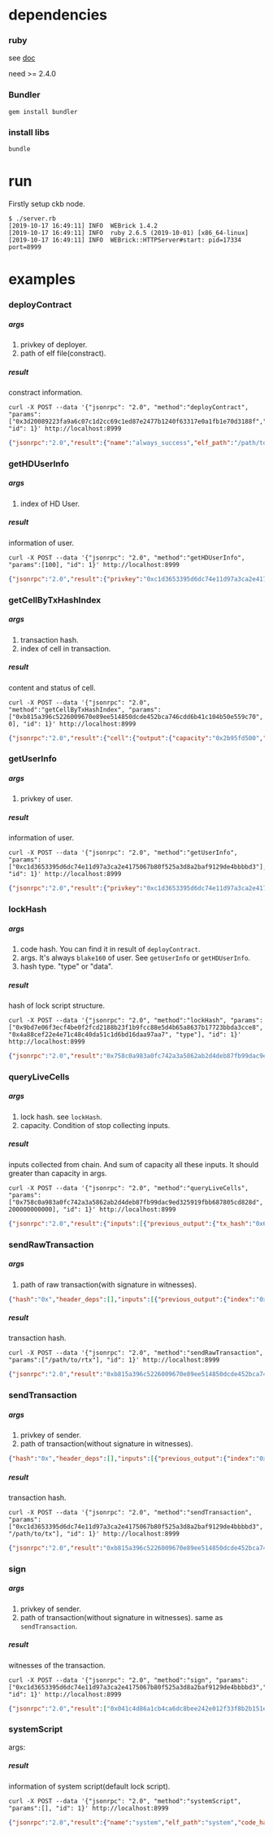 # dependencies

### ruby

see [doc](https://www.ruby-lang.org/zh_cn/documentation/installation/)

need >= 2.4.0

### Bundler

```shell
gem install bundler
```

### install libs

```shell
bundle
```

# run
Firstly setup ckb node.
```shell
$ ./server.rb
[2019-10-17 16:49:11] INFO  WEBrick 1.4.2
[2019-10-17 16:49:11] INFO  ruby 2.6.5 (2019-10-01) [x86_64-linux]
[2019-10-17 16:49:11] INFO  WEBrick::HTTPServer#start: pid=17334 port=8999
```

# examples
### deployContract
##### args
1. privkey of deployer.
2. path of elf file(constract).

##### result
constract information.

```shell
curl -X POST --data '{"jsonrpc": "2.0", "method":"deployContract", "params":["0x3d20089223fa9a6c07c1d2cc69c1ed87e2477b1240f63317e0a1fb1e70d3188f","/path/to/always_success"], "id": 1}' http://localhost:8999
```
```json
{"jsonrpc":"2.0","result":{"name":"always_success","elf_path":"/path/to/always_success","code_hash":"0x0274eb897aef04482f737d3fbee9c5983e510622c6cecd78f545e433ae6e70f0","hash_type":"data","tx_hash":"0xd3012777fce1fc9ef16e08a072747ea868dd6492d646b81b45cc90abe4c328bf","index":"0x0","dep_type":"code"},"id":1}
```
### getHDUserInfo
##### args
1. index of HD User.

##### result
information of user.

```shell
curl -X POST --data '{"jsonrpc": "2.0", "method":"getHDUserInfo", "params":[100], "id": 1}' http://localhost:8999
```
```json
{"jsonrpc":"2.0","result":{"privkey":"0xc1d3653395d6dc74e11d97a3ca2e4175067b80f525a3d8a2baf9129de4bbbbd3","pubkey":"0x03bda204b8ac489fc8dfa388fb0c282b0a8d81a799a83497bfeeb606b12b002685","blake160":"0x87594e15061b83acfe27b68cc5d30c069470cdd5","address":"ckt1qyqgwk2wz5rphqavlcnmdrx96vxqd9rseh2ssf7pfk"},"id":1}
```
### getCellByTxHashIndex
##### args
1. transaction hash.
2. index of cell in transaction.

##### result
content and status of cell.

```shell
curl -X POST --data '{"jsonrpc": "2.0", "method":"getCellByTxHashIndex", "params":["0xb815a396c5226009670e89ee514850dcde452bca746cdd6b41c104b50e559c70", 0], "id": 1}' http://localhost:8999
```
```json
{"jsonrpc":"2.0","result":{"cell":{"output":{"capacity":"0x2b95fd500","lock":{"code_hash":"0x0000000000000000000000000000000000000000000000000000000000000000","args":"0x","hash_type":"data"},"type":null},"data":{"content":"0x02000000ee046ce2baeda575266d4164f394c53f66009f64759f7a9f12a014c692e7939003000000ee046ce2baeda575266d4164f394c53f66009f64759f7a9f12a014c692e7939001000000","hash":"0xbd018d271d4e834a2481559e40ea5b24258e6e58e1f3e35daa8fc3af04ed3408"}},"status":"live"},"id":1}
```
### getUserInfo
##### args
1. privkey of user.

##### result
information of user.

```shell
curl -X POST --data '{"jsonrpc": "2.0", "method":"getUserInfo", "params":["0xc1d3653395d6dc74e11d97a3ca2e4175067b80f525a3d8a2baf9129de4bbbbd3"], "id": 1}' http://localhost:8999
```
```json
{"jsonrpc":"2.0","result":{"privkey":"0xc1d3653395d6dc74e11d97a3ca2e4175067b80f525a3d8a2baf9129de4bbbbd3","pubkey":"0x03bda204b8ac489fc8dfa388fb0c282b0a8d81a799a83497bfeeb606b12b002685","blake160":"0x87594e15061b83acfe27b68cc5d30c069470cdd5","address":"ckt1qyqgwk2wz5rphqavlcnmdrx96vxqd9rseh2ssf7pfk"},"id":1}
```
### lockHash
##### args
1. code hash. You can find it in result of `deployContract`.
2. args. It's always `blake160` of user. See `getUserInfo` or `getHDUserInfo`.
3. hash type. "type" or "data".

##### result
hash of lock script structure.

```shell
curl -X POST --data '{"jsonrpc": "2.0", "method":"lockHash", "params":["0x9bd7e06f3ecf4be0f2fcd2188b23f1b9fcc88e5d4b65a8637b17723bbda3cce8", "0x4a88cef22e4e71c48c40da51c1d6bd16daa97aa7", "type"], "id": 1}' http://localhost:8999
```
```json
{"jsonrpc":"2.0","result":"0x758c0a983a0fc742a3a5862ab2d4deb87fb99dac9ed325919fbb687805cd828d","id":1}
```
### queryLiveCells
##### args
1. lock hash. see `lockHash`.
2. capacity. Condition of stop collecting inputs.

##### result
inputs collected from chain.
And sum of capacity all these inputs. It should greater than capacity in args.

```shell
curl -X POST --data '{"jsonrpc": "2.0", "method":"queryLiveCells", "params":["0x758c0a983a0fc742a3a5862ab2d4deb87fb99dac9ed325919fbb687805cd828d", 200000000000], "id": 1}' http://localhost:8999
```
```json
{"jsonrpc":"2.0","result":{"inputs":[{"previous_output":{"tx_hash":"0x6677a8c53345f7011ecfa908ee62c099af9c40881164bc206db302d81fe5b60a","index":"0x0"},"since":"0x0"},{"previous_output":{"tx_hash":"0xdd7ca745ab704f5001dfd90713c8980dcd865175dbcd342a7d741ebbce98eb9b","index":"0x0"},"since":"0x0"}],"capacity":"407354152341"},"id":1}
```
### sendRawTransaction
##### args
1. path of raw transaction(with signature in witnesses).
```json
{"hash":"0x","header_deps":[],"inputs":[{"previous_output":{"index":"0x0","tx_hash":"0x29578c3b657ad8402d848ff72116330e62bf6f2bebc3be14b65bce077017114b"},"since":"0x0"}],"outputs_data":["0x","0x"],"outputs":[{"capacity":"0x174876e800","type":null,"lock":{"args":"0x4a88cef22e4e71c48c40da51c1d6bd16daa97aa7","hash_type":"data","code_hash":"0x0274eb897aef04482f737d3fbee9c5983e510622c6cecd78f545e433ae6e70f0"}},{"capacity":"0x18233bceff","type":null,"lock":{"args":"0x4a88cef22e4e71c48c40da51c1d6bd16daa97aa7","hash_type":"type","code_hash":"0x9bd7e06f3ecf4be0f2fcd2188b23f1b9fcc88e5d4b65a8637b17723bbda3cce8"}}],"witnesses":["0x041c4d86a1cb4ca6dc8bee242e012f33f8b2b151ef1340c4d0fd33d511e39c2952eee6276109f0d6a0bef056143b4fce60453559186def5605e88d9b4e9afc8601"],"version":"0x0","cell_deps":[{"out_point":{"index":"0x0","tx_hash":"0xb815a396c5226009670e89ee514850dcde452bca746cdd6b41c104b50e559c70"},"dep_type":"dep_group"}]}
```

##### result
transaction hash.

```shell
curl -X POST --data '{"jsonrpc": "2.0", "method":"sendRawTransaction", "params":["/path/to/rtx"], "id": 1}' http://localhost:8999
```
```json
{"jsonrpc":"2.0","result":"0xb815a396c5226009670e89ee514850dcde452bca746cdd6b41c104b50e559c70","id":1}
```
### sendTransaction
##### args
1. privkey of sender.
2. path of transaction(without signature in witnesses).
```json
{"hash":"0x","header_deps":[],"inputs":[{"previous_output":{"index":"0x0","tx_hash":"0x29578c3b657ad8402d848ff72116330e62bf6f2bebc3be14b65bce077017114b"},"since":"0x0"}],"outputs_data":["0x","0x"],"outputs":[{"capacity":"0x174876e800","type":null,"lock":{"args":"0x4a88cef22e4e71c48c40da51c1d6bd16daa97aa7","hash_type":"data","code_hash":"0x0274eb897aef04482f737d3fbee9c5983e510622c6cecd78f545e433ae6e70f0"}},{"capacity":"0x18233bceff","type":null,"lock":{"args":"0x4a88cef22e4e71c48c40da51c1d6bd16daa97aa7","hash_type":"type","code_hash":"0x9bd7e06f3ecf4be0f2fcd2188b23f1b9fcc88e5d4b65a8637b17723bbda3cce8"}}],"witnesses":["0x"],"version":"0x0","cell_deps":[{"out_point":{"index":"0x0","tx_hash":"0xb815a396c5226009670e89ee514850dcde452bca746cdd6b41c104b50e559c70"},"dep_type":"dep_group"}]}
```

##### result
transaction hash.

```shell
curl -X POST --data '{"jsonrpc": "2.0", "method":"sendTransaction", "params":["0xc1d3653395d6dc74e11d97a3ca2e4175067b80f525a3d8a2baf9129de4bbbbd3", "/path/to/tx"], "id": 1}' http://localhost:8999
```
```json
{"jsonrpc":"2.0","result":"0xb815a396c5226009670e89ee514850dcde452bca746cdd6b41c104b50e559c70","id":1}
```
### sign
##### args
1. privkey of sender.
2. path of transaction(without signature in witnesses). same as `sendTransaction`.

##### result
witnesses of the transaction.

```shell
curl -X POST --data '{"jsonrpc": "2.0", "method":"sign", "params":["0xc1d3653395d6dc74e11d97a3ca2e4175067b80f525a3d8a2baf9129de4bbbbd3","/path/to/tx"], "id": 1}' http://localhost:8999
```
```json
{"jsonrpc":"2.0","result":["0x041c4d86a1cb4ca6dc8bee242e012f33f8b2b151ef1340c4d0fd33d511e39c2952eee6276109f0d6a0bef056143b4fce60453559186def5605e88d9b4e9afc8601"],"id":1}
```
### systemScript
args:

##### result
information of system script(default lock script).

```shell
curl -X POST --data '{"jsonrpc": "2.0", "method":"systemScript", "params":[], "id": 1}' http://localhost:8999
```
```json
{"jsonrpc":"2.0","result":{"name":"system","elf_path":"system","code_hash":"0x9bd7e06f3ecf4be0f2fcd2188b23f1b9fcc88e5d4b65a8637b17723bbda3cce8","hash_type":"type","tx_hash":"0xb815a396c5226009670e89ee514850dcde452bca746cdd6b41c104b50e559c70","index":"0x0","dep_type":"dep_group"},"id":1}
```